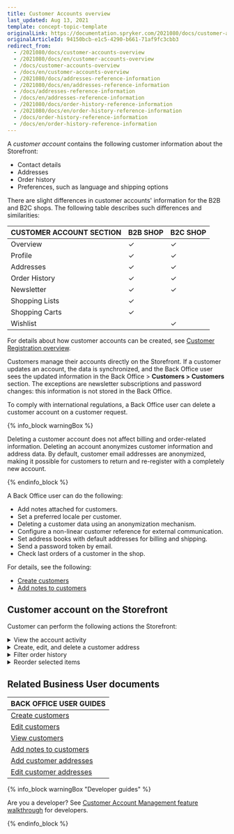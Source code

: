 ```yaml
---
title: Customer Accounts overview
last_updated: Aug 13, 2021
template: concept-topic-template
originalLink: https://documentation.spryker.com/2021080/docs/customer-accounts-overview
originalArticleId: 94150bcb-e1c5-4290-b661-71af9fc3cbb3
redirect_from:
  - /2021080/docs/customer-accounts-overview
  - /2021080/docs/en/customer-accounts-overview
  - /docs/customer-accounts-overview
  - /docs/en/customer-accounts-overview
  - /2021080/docs/addresses-reference-information
  - /2021080/docs/en/addresses-reference-information
  - /docs/addresses-reference-information
  - /docs/en/addresses-reference-information
  - /2021080/docs/order-history-reference-information
  - /2021080/docs/en/order-history-reference-information
  - /docs/order-history-reference-information
  - /docs/en/order-history-reference-information
---
```


A *customer account* contains the following customer information about the Storefront:

* Contact details
* Addresses
* Order history
* Preferences, such as language and shipping options

There are slight differences in customer accounts' information for the B2B and B2C shops. The following table describes such differences and similarities:

| CUSTOMER ACCOUNT SECTION | B2B SHOP | B2C SHOP |
| --- | --- | --- |
| Overview | ✓ | ✓|
| Profile | ✓ | ✓ |
| Addresses | ✓ | ✓ |
| Order History | ✓ | ✓ |
| Newsletter | ✓ | ✓ |
| Shopping Lists | ✓ |  |
| Shopping Carts | ✓ |  |
| Wishlist |  | ✓ |

For details about how customer accounts can be created, see [Customer Registration overview](/docs/scos/user/features/{{page.version}}/customer-account-management-feature-overview/customer-registration-overview.html).


Customers manage their accounts directly on the Storefront. If a customer updates an account, the data is synchronized, and the Back Office user sees the updated information in the Back Office&nbsp;<span aria-label="and then">></span> **Customers&nbsp;<span aria-label="and then">></span> Customers** section. The exceptions are newsletter subscriptions and password changes: this information is not stored in the Back Office.


To comply with international regulations, a Back Office user can delete a customer account on a customer request.

{% info_block warningBox %}

Deleting a customer account does not affect billing and order-related information. Deleting an account anonymizes customer information and address data. By default, customer email addresses are anonymized, making it possible for customers to return and re-register with a completely new account.

{% endinfo_block %}

A Back Office user can do the following:

* Add notes attached for customers.
* Set a preferred locale per customer.
* Deleting a customer data using an anonymization mechanism.
* Configure a non-linear customer reference for external communication.
* Set address books with default addresses for billing and shipping.
* Send a password token by email.
* Check last orders of a customer in the shop.

For details, see the following:
* [Create customers](/docs/pbc/all/customer-relationship-management/{{page.version}}/manage-in-the-back-office/customerscreate-customers.html)
* [Add notes to customers](/docs/pbc/all/customer-relationship-management/{{page.version}}/manage-in-the-back-office/customersadd-notes-to-customers.html)

## Customer account on the Storefront
Customer can perform the following actions the Storefront:

<details>
<summary markdown='span'>View the account activity</summary>

![view-account-activity](https://spryker.s3.eu-central-1.amazonaws.com/docs/Features/Customer+Relationship+Management/Customer+Account/Customer+Account+Feature+Overview/view-account-activity.gif)

</details>

<details>
<summary markdown='span'>Create, edit, and delete a customer address</summary>

![create-edit-delete-a-customer-address](https://spryker.s3.eu-central-1.amazonaws.com/docs/Features/Customer+Relationship+Management/Customer+Account/Customer+Account+Feature+Overview/create-edit-delete-a-customer-address.gif)

</details>

<details>
<summary markdown='span'>Filter order history</summary>

![filter-order-history](https://spryker.s3.eu-central-1.amazonaws.com/docs/Features/Customer+Relationship+Management/Customer+Account/Customer+Account+Feature+Overview/filter-order-history.gif)

</details>

<details>
<summary markdown='span'>Reorder selected items</summary>

![reorder-selected-items](https://spryker.s3.eu-central-1.amazonaws.com/docs/Features/Customer+Relationship+Management/Customer+Account/Customer+Account+Feature+Overview/reorder-selected-items.gif)

</details>

## Related Business User documents

|BACK OFFICE USER GUIDES|
|---|
| [Create customers](/docs/pbc/all/customer-relationship-management/{{page.version}}/manage-in-the-back-office/customerscreate-customers.html)  |
| [Edit customers](/docs/pbc/all/customer-relationship-management/{{page.version}}/manage-in-the-back-office/customersedit-customers.html)  |
| [View customers](/docs/pbc/all/customer-relationship-management/{{page.version}}/manage-in-the-back-office/customersview-customers.html)  |
| [Add notes to customers](/docs/pbc/all/customer-relationship-management/{{page.version}}/manage-in-the-back-office/customersadd-notes-to-customers.html)  |
| [Add customer addresses](/docs/pbc/all/customer-relationship-management/{{page.version}}/manage-in-the-back-office/customersadd-customer-addresses.html)  |
| [Edit customer addresses](/docs/pbc/all/customer-relationship-management/{{page.version}}/manage-in-the-back-office/customersedit-customer-addresses.html)  |

{% info_block warningBox "Developer guides" %}

Are you a developer? See [Customer Account Management feature walkthrough](/docs/scos/dev/feature-walkthroughs/{{page.version}}/customer-account-management-feature-walkthrough/customer-account-management-feature-walkthrough.html) for developers.

{% endinfo_block %}
